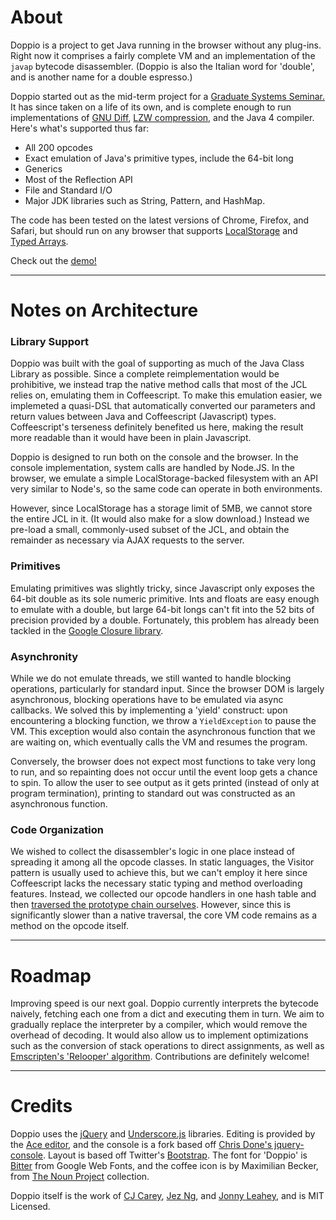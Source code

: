 # About

Doppio is a project to get Java running in the browser without any plug-ins.
Right now it comprises a fairly complete VM and an implementation of the
`javap` bytecode disassembler.  (Doppio is also the Italian word for 'double',
and is another name for a double espresso.)

Doppio started out as the mid-term project for a [Graduate Systems
Seminar.][sys-sem] It has since taken on a life of its own, and is complete
enough to run implementations of [GNU Diff][diff], [LZW compression][lzw], and
the Java 4 compiler. Here's what's supported thus far:

* All 200 opcodes
* Exact emulation of Java's primitive types, include the 64-bit long
* Generics
* Most of the Reflection API
* File and Standard I/O
* Major JDK libraries such as String, Pattern, and HashMap.

The code has been tested on the latest versions of Chrome, Firefox, and Safari,
but should run on any browser that supports [LocalStorage][localstorage] and
[Typed Arrays][typed].

Check out the [demo!](.)

-------------

# Notes on Architecture

### Library Support

Doppio was built with the goal of supporting as much of the Java Class Library
as possible. Since a complete reimplementation would be prohibitive, we instead
trap the native method calls that most of the JCL relies on, emulating them in
Coffeescript. To make this emulation easier, we implemeted a quasi-DSL that
automatically converted our parameters and return values between Java and
Coffeescript (Javascript) types. Coffeescript's terseness definitely benefited
us here, making the result more readable than it would have been in plain
Javascript.

Doppio is designed to run both on the console and the browser. In the console
implementation, system calls are handled by Node.JS. In the browser, we emulate
a simple LocalStorage-backed filesystem with an API very similar to Node's, so
the same code can operate in both environments.

However, since LocalStorage has a storage limit of 5MB, we cannot store the
entire JCL in it. (It would also make for a slow download.) Instead we pre-load
a small, commonly-used subset of the JCL, and obtain the remainder as necessary
via AJAX requests to the server.

### Primitives

Emulating primitives was slightly tricky, since Javascript only exposes the
64-bit double as its sole numeric primitive. Ints and floats are easy enough to
emulate with a double, but large 64-bit longs can't fit into the 52 bits of
precision provided by a double. Fortunately, this problem has already been
tackled in the [Google Closure library][long].

### Asynchronity

While we do not emulate threads, we still wanted to handle blocking operations,
particularly for standard input. Since the browser DOM is largely asynchronous,
blocking operations have to be emulated via async callbacks. We solved this by
implementing a 'yield' construct: upon encountering a blocking function, we
throw a `YieldException` to pause the VM. This exception would also contain the
asynchronous function that we are waiting on, which eventually calls the VM and
resumes the program.

Conversely, the browser does not expect most functions to take very long to
run, and so repainting does not occur until the event loop gets a chance to
spin. To allow the user to see output as it gets printed (instead of only at
program termination), printing to standard out was constructed as an
asynchronous function.

### Code Organization

We wished to collect the disassembler's logic in one place instead of spreading
it among all the opcode classes. In static languages, the Visitor pattern is
usually used to achieve this, but we can't employ it here since Coffeescript
lacks the necessary static typing and method overloading features. Instead, we
collected our opcode handlers in one hash table and then [traversed the
prototype chain ourselves][lookup]. However, since this is significantly slower
than a native traversal, the core VM code remains as a method on the opcode
itself.

-------------

# Roadmap

Improving speed is our next goal. Doppio currently interprets the bytecode
naively, fetching each one from a dict and executing them in turn. We aim to
gradually replace the interpreter by a compiler, which would remove the
overhead of decoding. It would also allow us to implement optimizations such as
the conversion of stack operations to direct assignments, as well as
[Emscripten's 'Relooper' algorithm][emscripten]. Contributions are definitely
welcome!

-------------

# Credits

Doppio uses the [jQuery][jq] and [Underscore.js][under] libraries. Editing is
provided by the [Ace editor][ace], and the console is a fork based off [Chris
Done's jquery-console][jqconsole]. Layout is based off Twitter's
[Bootstrap][bootstrap].  The font for 'Doppio' is [Bitter][bitter] from Google
Web Fonts, and the coffee icon is by Maximilian Becker, from [The Noun
Project][tnp] collection.

Doppio itself is the work of [CJ Carey][cj], [Jez Ng][jez], and [Jonny
Leahey][jleahey], and is MIT Licensed.

[sys-sem]: http://plasma.cs.umass.edu/emery/grad-systems
[diff]: https://github.com/int3/doppio/blob/master/test/special/Diff.java
[lzw]: https://github.com/int3/doppio/blob/master/test/special/Lzw.java
[localstorage]: http://www.w3.org/TR/webstorage/#the-localstorage-attribute
[typed]: http://www.khronos.org/registry/typedarray/specs/latest/
[long]: http://closure-library.googlecode.com/svn/docs/class_goog_math_Long.html
[lookup]: https://github.com/int3/doppio/blob/a59ac5dd04157a24ad1ac57f380ad08a47d40b8c/src/util.coffee#L117
[emscripten]: http://dl.acm.org/citation.cfm?id=2048224
[jq]: http://jquery.com/
[under]: http://documentcloud.github.com/underscore/
[ace]: https://github.com/ajaxorg/ace
[jqconsole]: https://github.com/chrisdone/jquery-console
[bootstrap]: http://twitter.github.com/bootstrap/
[bitter]: http://www.google.com/webfonts/specimen/Bitter
[tnp]: http://thenounproject.com/
[cj]: https://github.com/perimosocordiae
[jez]: http://discontinuously.com/
[jleahey]: https://github.com/jleahey
